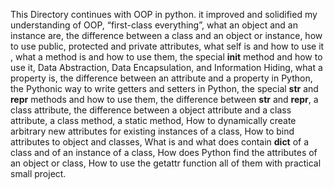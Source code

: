 This Directory continues with OOP in python. it improved and solidified my understanding of OOP, “first-class everything”, what an object and an instance are, the difference between a class and an object or instance, how to use public, protected and private attributes, what self is and how to use it , what a method is and how to use them, the special __init__ method and how to use it, Data Abstraction, Data Encapsulation, and Information Hiding, what a property is, the difference between an attribute and a property in Python, the Pythonic way to write getters and setters in Python, the special __str__ and __repr__ methods and how to use them, the difference between __str__ and __repr__, a class attribute, the difference between a object attribute and a class attribute, a class method, a static method, How to dynamically create arbitrary new attributes for existing instances of a class, How to bind attributes to object and classes, What is and what does contain __dict__ of a class and of an instance of a class, How does Python find the attributes of an object or class, How to use the getattr function all of them with practical small project.
